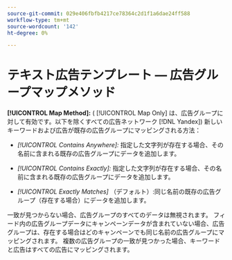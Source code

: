 ```yaml
---
source-git-commit: 029e406fbfb4217ce78364c2d1f1a6dae24ff588
workflow-type: tm+mt
source-wordcount: '142'
ht-degree: 0%

---
```

# テキスト広告テンプレート — 広告グループマップメソッド

**[!UICONTROL Map Method]:** ( [!UICONTROL Map Only] は、広告グループに対して有効です。以下を除くすべての広告ネットワーク [!DNL Yandex]) 新しいキーワードおよび広告が既存の広告グループにマッピングされる方法：

* *[!UICONTROL Contains Anywhere]:* 指定した文字列が存在する場合、その名前に含まれる既存の広告グループにデータを追加します。

* *[!UICONTROL Contains Exactly]:* 指定した文字列が存在する場合、その名前に含まれる既存の広告グループにデータを追加します。

* *[!UICONTROL Exactly Matches]* （デフォルト）:同じ名前の既存の広告グループ（存在する場合）にデータを追加します。

一致が見つからない場合、広告グループのすべてのデータは無視されます。 フィード内の広告グループデータにキャンペーンデータが含まれていない場合、広告グループは、存在する場合はどのキャンペーンでも同じ名前の広告グループにマッピングされます。 複数の広告グループの一致が見つかった場合、キーワードと広告はすべての広告にマッピングされます。
